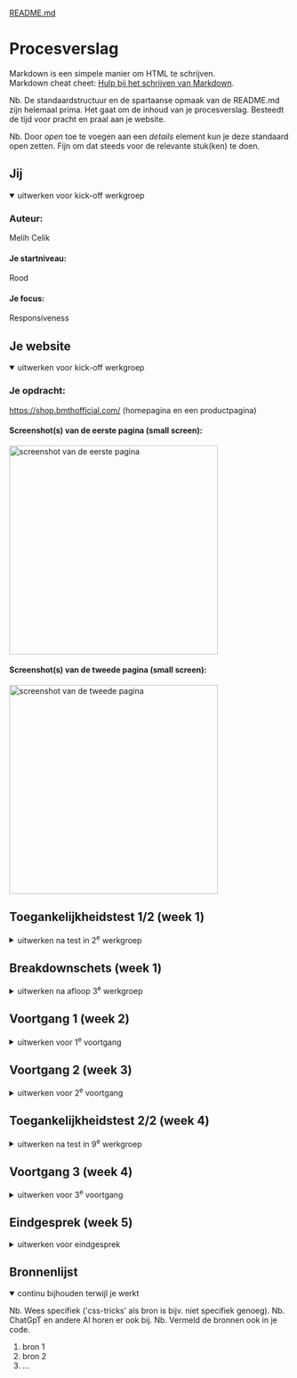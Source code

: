 [README.md](https://github.com/user-attachments/files/22127977/README.md)
# Procesverslag
Markdown is een simpele manier om HTML te schrijven.  
Markdown cheat cheet: [Hulp bij het schrijven van Markdown](https://github.com/adam-p/markdown-here/wiki/Markdown-Cheatsheet).

Nb. De standaardstructuur en de spartaanse opmaak van de README.md zijn helemaal prima. Het gaat om de inhoud van je procesverslag. Besteedt de tijd voor pracht en praal aan je website.

Nb. Door *open* toe te voegen aan een *details* element kun je deze standaard open zetten. Fijn om dat steeds voor de relevante stuk(ken) te doen.





## Jij

<details open>
  <summary>uitwerken voor kick-off werkgroep</summary>

  ### Auteur:
  Melih Celik

  #### Je startniveau:
  Rood

  #### Je focus:
  Responsiveness
 
</details>





## Je website

<details open>
  <summary>uitwerken voor kick-off werkgroep</summary>

  ### Je opdracht:
  https://shop.bmthofficial.com/
  (homepagina en een productpagina)

  #### Screenshot(s) van de eerste pagina (small screen): 
  
  <img src="readme-images/screenshot1.png" width="375px" alt="screenshot van de eerste pagina">

  #### Screenshot(s) van de tweede pagina (small screen):
  
  <img src="readme-images/screenshot2.png" width="375px" alt="screenshot van de tweede pagina">
 
</details>



## Toegankelijkheidstest 1/2 (week 1)

<details>
  <summary>uitwerken na test in 2<sup>e</sup> werkgroep</summary>

  ### Bevindingen
  Lijst met je bevindingen die in de test naar voren kwamen:
  - Geen alt teksten
  - Geen light mode (site is al donker)
  

</details>



## Breakdownschets (week 1)

<details>
  <summary>uitwerken na afloop 3<sup>e</sup> werkgroep</summary>

  Link naar mijn breakdown schets:
  https://www.figma.com/design/zKko9KrDx9agR3msY1vCYm/Untitled?node-id=1-2&t=DcGmd728p6sILTlv-1
  
</details>





## Voortgang 1 (week 2)

<details>
  <summary>uitwerken voor 1<sup>e</sup> voortgang</summary>

  ### Stand van zaken
  hier dit ging goed & dit was lastig (neem ook screenshots op van delen van je website en code)

  - Wat ging goed: Ik had een goede start, snelle begin met mijn header en kon meteen naar de hamburger menu
  - Wat was lastig: De header had ik eerst anders gedaan, dus ik moest weer opnieuw beginnen van 0 om het beter te maken wat wel tijd en moeite kostte

  Bespreken met groepje:
  HTML bekijken, carousel met pijltjes, video embed, site op de beste manier responsive maken, hoe een kaart op een website bruikbaar maken


  ### Verslag van meeting
  hier na afloop snel de uitkomsten van de meeting vastleggen

  - Geen google kaarten gebruiken maar open source
  - 3 Style sheets inleveren, algemeen, pagina 1, pagina 2
  - Font face moet je gebruiken, geen google fonts
  - Svg's kan je pakken van een site door via element inspect te kopieren
  - Aria-hidden tag leest de screenreader niet

    
</details>





## Voortgang 2 (week 3)

<details>
  <summary>uitwerken voor 2<sup>e</sup> voortgang</summary>

  ### Stand van zaken
  Ik heb kunnen werken aan mijn header, ook geleerd hoe ik het op een betere manier kon doen wat mijn uiteindelijk veel tijd zou besparen (2 navs gebruiken i.p.v. 1). Ik was ook eerst begonnen met big screen en niet mobile first dus opnieuw      beginnen was het beste optie, ik ben van plan om z.s.m aan de hamburger menu te werken.

  Vragen per leerling:
  Melih: Html check & hoe je je site responsive maakt 
  Eva: Video van een site pakken en zelf gebruiken
  Bo: Vraag of haar html klopt
  Demi: Vraag of haar html klopt
  


  ### Verslag van meeting
  hier na afloop snel de uitkomsten van de meeting vastleggen

  - Sections moeten een header hebben
  - Letten op toegankelijkheid

</details>





## Toegankelijkheidstest 2/2 (week 4)

<details>
  <summary>uitwerken na test in 9<sup>e</sup> werkgroep</summary>

  ### Bevindingen
  Lijst met je bevindingen die in de test naar voren kwamen (geef ook aan wat er verbeterd is):

</details>





## Voortgang 3 (week 4)

<details>
  <summary>uitwerken voor 3<sup>e</sup> voortgang</summary>

  ### Stand van zaken
  hier dit ging goed & dit was lastig (neem ook screenshots op van delen van je website en code)


  ### Agenda voor meeting
  samen met je groepje opstellen

  | student 1      | student 2          | student 3    | student 4        |
  | ---            | ---                | ---          | ---              |
  | dit bespreken  | en dit             | en ik dit    | en dan ik dat    |
  | en dat ook nog | dit als er tijd is | nog een punt | dit wil ik zeker |
  | ...            | ...                | ...          | ...              |


  ### Verslag van meeting
  hier na afloop snel de uitkomsten van de meeting vastleggen

  - punt 1
  - punt 2
  - nog een punt
  - ...

</details>





## Eindgesprek (week 5)

<details>
  <summary>uitwerken voor eindgesprek</summary>

  ### Je uitkomst - karakteristiek screenshots:
  <img src="readme-images/dummy-plaatje.jpg" width="375px" alt="uitomst opdracht 1">


  ### Dit ging goed/Heb ik geleerd: 
  Korte omschrijving met plaatjes

  <img src="readme-images/dummy-plaatje.jpg" width="375px" alt="top">


  ### Dit was lastig/Is niet gelukt:
  Korte omschrijving met plaatjes

  <img src="readme-images/dummy-plaatje.jpg" width="375px" alt="bummer">
</details>





## Bronnenlijst

<details open>
  <summary>continu bijhouden terwijl je werkt</summary>

  Nb. Wees specifiek ('css-tricks' als bron is bijv. niet specifiek genoeg). 
  Nb. ChatGpT en andere AI horen er ook bij.
  Nb. Vermeld de bronnen ook in je code.

  1. bron 1
  2. bron 2
  3. ...

</details>
